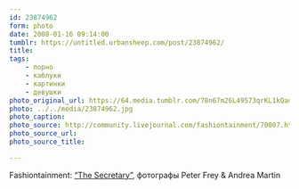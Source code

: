 ```yaml
---
id: 23874962
form: photo
date: 2008-01-16 09:14:00
tumblr: https://untitled.urbansheep.com/post/23874962/
title:
tags:
    - порно
    - каблуки
    - картинки
    - девушки
photo_original_url: https://64.media.tumblr.com/78n67m26L49573qrKL1kQadB_1280.jpg
photo: ../../media/23874962.jpg
photo_caption:
photo_source: http://community.livejournal.com/fashiontainment/70007.html
photo_source_url:
photo_source_title:

---
```


<p>Fashiontainment: <a href="http://community.livejournal.com/fashiontainment/70007.html">“The Secretary”</a>, фотографы Peter Frey &amp; Andrea Martin</p>
